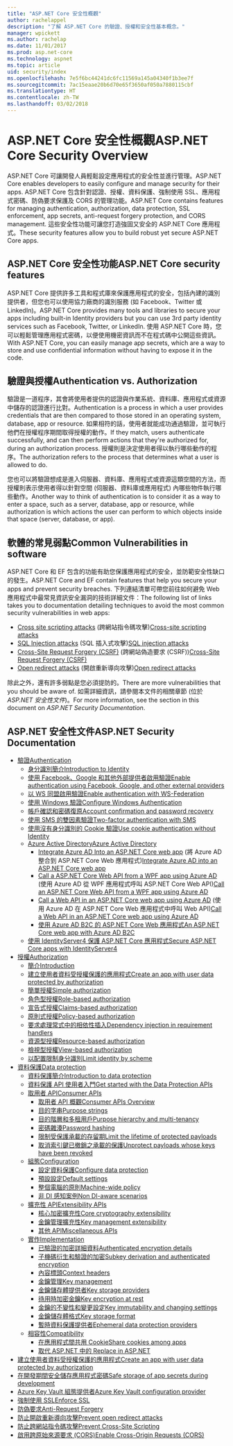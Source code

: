 ```yaml
---
title: "ASP.NET Core 安全性概觀"
author: rachelappel
description: "了解 ASP.NET Core 的驗證、授權和安全性基本概念。"
manager: wpickett
ms.author: rachelap
ms.date: 11/01/2017
ms.prod: asp.net-core
ms.technology: aspnet
ms.topic: article
uid: security/index
ms.openlocfilehash: 7e5f6bc44241dc6fc11569a145a04340f1b3ee7f
ms.sourcegitcommit: 7ac15eaae20b6d70e65f3650af050a7880115cbf
ms.translationtype: HT
ms.contentlocale: zh-TW
ms.lasthandoff: 03/02/2018
---
```

# <a name="aspnet-core-security-overview"></a><span data-ttu-id="f9340-103">ASP.NET Core 安全性概觀</span><span class="sxs-lookup"><span data-stu-id="f9340-103">ASP.NET Core Security Overview</span></span>

<span data-ttu-id="f9340-104">ASP.NET Core 可讓開發人員輕鬆設定應用程式的安全性並進行管理。</span><span class="sxs-lookup"><span data-stu-id="f9340-104">ASP.NET Core enables developers to easily configure and manage security for their apps.</span></span> <span data-ttu-id="f9340-105">ASP.NET Core 包含針對認證、授權、資料保護、強制使用 SSL、應用程式密碼、防偽要求保護及 CORS 的管理功能。</span><span class="sxs-lookup"><span data-stu-id="f9340-105">ASP.NET Core contains features for managing authentication, authorization, data protection, SSL enforcement, app secrets, anti-request forgery protection, and CORS management.</span></span> <span data-ttu-id="f9340-106">這些安全性功能可讓您打造強固又安全的 ASP.NET Core 應用程式。</span><span class="sxs-lookup"><span data-stu-id="f9340-106">These security features allow you to build robust yet secure ASP.NET Core apps.</span></span>

## <a name="aspnet-core-security-features"></a><span data-ttu-id="f9340-107">ASP.NET Core 安全性功能</span><span class="sxs-lookup"><span data-stu-id="f9340-107">ASP.NET Core security features</span></span>

<span data-ttu-id="f9340-108">ASP.NET Core 提供許多工具和程式庫來保護應用程式的安全，包括內建的識別提供者，但您也可以使用協力廠商的識別服務 (如 Facebook、Twitter 或 LinkedIn)。</span><span class="sxs-lookup"><span data-stu-id="f9340-108">ASP.NET Core provides many tools and libraries to secure your apps including built-in Identity providers but you can use 3rd party identity services such as Facebook, Twitter, or LinkedIn.</span></span> <span data-ttu-id="f9340-109">使用 ASP.NET Core 時，您可以輕鬆管理應用程式密碼，以便使用機密資訊而不在程式碼中公開這些資訊。</span><span class="sxs-lookup"><span data-stu-id="f9340-109">With ASP.NET Core, you can easily manage app secrets, which are a way to store and use confidential information without having to expose it in the code.</span></span>

## <a name="authentication-vs-authorization"></a><span data-ttu-id="f9340-110">驗證與授權</span><span class="sxs-lookup"><span data-stu-id="f9340-110">Authentication vs. Authorization</span></span>

<span data-ttu-id="f9340-111">驗證是一道程序，其會將使用者提供的認證與作業系統、資料庫、應用程式或資源中儲存的認證進行比對。</span><span class="sxs-lookup"><span data-stu-id="f9340-111">Authentication is a process in which a user provides credentials that are then compared to those stored in an operating system, database, app or resource.</span></span> <span data-ttu-id="f9340-112">如果相符的話，使用者就能成功通過驗證，並可執行他們在授權程序期間取得授權的動作。</span><span class="sxs-lookup"><span data-stu-id="f9340-112">If they match, users authenticate successfully, and can then perform actions that they're authorized for, during an authorization process.</span></span> <span data-ttu-id="f9340-113">授權則是決定使用者得以執行哪些動作的程序。</span><span class="sxs-lookup"><span data-stu-id="f9340-113">The authorization refers to the process that determines what a user is allowed to do.</span></span>

<span data-ttu-id="f9340-114">您也可以將驗證想成是進入伺服器、資料庫、應用程式或資源這類空間的方法，而授權則表示使用者得以針對空間 (伺服器、資料庫或應用程式) 內哪些物件執行哪些動作。</span><span class="sxs-lookup"><span data-stu-id="f9340-114">Another way to think of authentication is to consider it as a way to enter a space, such as a server, database, app or resource, while authorization is which actions the user can perform to which objects inside that space (server, database, or app).</span></span>

## <a name="common-vulnerabilities-in-software"></a><span data-ttu-id="f9340-115">軟體的常見弱點</span><span class="sxs-lookup"><span data-stu-id="f9340-115">Common Vulnerabilities in software</span></span>

<span data-ttu-id="f9340-116">ASP.NET Core 和 EF 包含的功能有助您保護應用程式的安全，並防範安全性缺口的發生。</span><span class="sxs-lookup"><span data-stu-id="f9340-116">ASP.NET Core and EF contain features that help you secure your apps and prevent security breaches.</span></span> <span data-ttu-id="f9340-117">下列連結清單可帶您前往如何避免 Web 應用程式中最常見資訊安全漏洞的技術詳細文件：</span><span class="sxs-lookup"><span data-stu-id="f9340-117">The following list of links takes you to documentation detailing techniques to avoid the most common security vulnerabilities in web apps:</span></span>

* <span data-ttu-id="f9340-118">[Cross site scripting attacks](https://docs.microsoft.com/aspnet/core/security/cross-site-scripting) (跨網站指令碼攻擊)</span><span class="sxs-lookup"><span data-stu-id="f9340-118">[Cross-site scripting attacks](https://docs.microsoft.com/aspnet/core/security/cross-site-scripting)</span></span>
* <span data-ttu-id="f9340-119">[SQL Injection attacks](https://docs.microsoft.com/ef/core/querying/raw-sql) (SQL 插入式攻擊)</span><span class="sxs-lookup"><span data-stu-id="f9340-119">[SQL injection attacks](https://docs.microsoft.com/ef/core/querying/raw-sql)</span></span>
* <span data-ttu-id="f9340-120">[Cross-Site Request Forgery (CSRF)](https://docs.microsoft.com/aspnet/core/security/anti-request-forgery) (跨網站偽造要求 (CSRF))</span><span class="sxs-lookup"><span data-stu-id="f9340-120">[Cross-Site Request Forgery (CSRF)](https://docs.microsoft.com/aspnet/core/security/anti-request-forgery)</span></span>
* <span data-ttu-id="f9340-121">[Open redirect attacks](https://docs.microsoft.com/aspnet/core/security/preventing-open-redirects) (開啟重新導向攻擊)</span><span class="sxs-lookup"><span data-stu-id="f9340-121">[Open redirect attacks](https://docs.microsoft.com/aspnet/core/security/preventing-open-redirects)</span></span>

<span data-ttu-id="f9340-122">除此之外，還有許多弱點是您必須提防的。</span><span class="sxs-lookup"><span data-stu-id="f9340-122">There are more vulnerabilities that you should be aware of.</span></span> <span data-ttu-id="f9340-123">如需詳細資訊，請參閱本文件的相關章節 (位於 *ASP.NET 安全性文件*)。</span><span class="sxs-lookup"><span data-stu-id="f9340-123">For more information, see the section in this document on *ASP.NET Security Documentation*.</span></span>

## <a name="aspnet-security-documentation"></a><span data-ttu-id="f9340-124">ASP.NET 安全性文件</span><span class="sxs-lookup"><span data-stu-id="f9340-124">ASP.NET Security Documentation</span></span>

*   [<span data-ttu-id="f9340-125">驗證</span><span class="sxs-lookup"><span data-stu-id="f9340-125">Authentication</span></span>](authentication/index.md)
    *   [<span data-ttu-id="f9340-126">身分識別簡介</span><span class="sxs-lookup"><span data-stu-id="f9340-126">Introduction to Identity</span></span>](authentication/identity.md)
    *   [<span data-ttu-id="f9340-127">使用 Facebook、Google 和其他外部提供者啟用驗證</span><span class="sxs-lookup"><span data-stu-id="f9340-127">Enable authentication using Facebook, Google, and other external providers</span></span>](authentication/social/index.md)
    *   [<span data-ttu-id="f9340-128">以 WS 同盟啟用驗證</span><span class="sxs-lookup"><span data-stu-id="f9340-128">Enable authentication with WS-Federation</span></span>](authentication/ws-federation.md)
    * [<span data-ttu-id="f9340-129">使用 Windows 驗證</span><span class="sxs-lookup"><span data-stu-id="f9340-129">Configure Windows Authentication</span></span>](authentication/windowsauth.md)
    *   [<span data-ttu-id="f9340-130">帳戶確認和密碼復原</span><span class="sxs-lookup"><span data-stu-id="f9340-130">Account confirmation and password recovery</span></span>](authentication/accconfirm.md)
    *   [<span data-ttu-id="f9340-131">使用 SMS 的雙因素驗證</span><span class="sxs-lookup"><span data-stu-id="f9340-131">Two-factor authentication with SMS</span></span>](authentication/2fa.md)
    *   [<span data-ttu-id="f9340-132">使用沒有身分識別的 Cookie 驗證</span><span class="sxs-lookup"><span data-stu-id="f9340-132">Use cookie authentication without Identity</span></span>](authentication/cookie.md)
    *   [<span data-ttu-id="f9340-133">Azure Active Directory</span><span class="sxs-lookup"><span data-stu-id="f9340-133">Azure Active Directory</span></span>](authentication/azure-active-directory/index.md)
        *   <span data-ttu-id="f9340-134">[Integrate Azure AD Into an ASP.NET Core web app](https://azure.microsoft.com/documentation/samples/active-directory-dotnet-webapp-openidconnect-aspnetcore/) (將 Azure AD 整合到 ASP.NET Core Web 應用程式)</span><span class="sxs-lookup"><span data-stu-id="f9340-134">[Integrate Azure AD into an ASP.NET Core web app](https://azure.microsoft.com/documentation/samples/active-directory-dotnet-webapp-openidconnect-aspnetcore/)</span></span>
        *   <span data-ttu-id="f9340-135">[Call a ASP.NET Core Web API from a WPF app using Azure AD](https://azure.microsoft.com/documentation/samples/active-directory-dotnet-native-aspnetcore/) (使用 Azure AD 從 WPF 應用程式呼叫 ASP.NET Core Web API)</span><span class="sxs-lookup"><span data-stu-id="f9340-135">[Call an ASP.NET Core Web API from a WPF app using Azure AD](https://azure.microsoft.com/documentation/samples/active-directory-dotnet-native-aspnetcore/)</span></span>
        *   <span data-ttu-id="f9340-136">[Call a Web API in an ASP.NET Core web app using Azure AD](https://azure.microsoft.com/documentation/samples/active-directory-dotnet-webapp-webapi-openidconnect-aspnetcore/) (使用 Azure AD 在 ASP.NET Core Web 應用程式中呼叫 Web API)</span><span class="sxs-lookup"><span data-stu-id="f9340-136">[Call a Web API in an ASP.NET Core web app using Azure AD](https://azure.microsoft.com/documentation/samples/active-directory-dotnet-webapp-webapi-openidconnect-aspnetcore/)</span></span>
        *   [<span data-ttu-id="f9340-137">使用 Azure AD B2C 的 ASP.NET Core Web 應用程式</span><span class="sxs-lookup"><span data-stu-id="f9340-137">An ASP.NET Core web app with Azure AD B2C</span></span>](https://azure.microsoft.com/resources/samples/active-directory-b2c-dotnetcore-webapp/)
    *   [<span data-ttu-id="f9340-138">使用 IdentityServer4 保護 ASP.NET Core 應用程式</span><span class="sxs-lookup"><span data-stu-id="f9340-138">Secure ASP.NET Core apps with IdentityServer4</span></span>](https://identityserver4.readthedocs.io)
*   [<span data-ttu-id="f9340-139">授權</span><span class="sxs-lookup"><span data-stu-id="f9340-139">Authorization</span></span>](authorization/index.md)
    *   [<span data-ttu-id="f9340-140">簡介</span><span class="sxs-lookup"><span data-stu-id="f9340-140">Introduction</span></span>](authorization/introduction.md)
    *   [<span data-ttu-id="f9340-141">建立使用者資料受授權保護的應用程式</span><span class="sxs-lookup"><span data-stu-id="f9340-141">Create an app with user data protected by authorization</span></span>](xref:security/authorization/secure-data)
    *   [<span data-ttu-id="f9340-142">簡單授權</span><span class="sxs-lookup"><span data-stu-id="f9340-142">Simple authorization</span></span>](authorization/simple.md)
    *   [<span data-ttu-id="f9340-143">角色型授權</span><span class="sxs-lookup"><span data-stu-id="f9340-143">Role-based authorization</span></span>](authorization/roles.md)
    *   [<span data-ttu-id="f9340-144">宣告式授權</span><span class="sxs-lookup"><span data-stu-id="f9340-144">Claims-based authorization</span></span>](authorization/claims.md)
    *   [<span data-ttu-id="f9340-145">原則式授權</span><span class="sxs-lookup"><span data-stu-id="f9340-145">Policy-based authorization</span></span>](authorization/policies.md)
    *   [<span data-ttu-id="f9340-146">要求處理常式中的相依性插入</span><span class="sxs-lookup"><span data-stu-id="f9340-146">Dependency injection in requirement handlers</span></span>](authorization/dependencyinjection.md)
    *   [<span data-ttu-id="f9340-147">資源型授權</span><span class="sxs-lookup"><span data-stu-id="f9340-147">Resource-based authorization</span></span>](authorization/resourcebased.md)
    *   [<span data-ttu-id="f9340-148">檢視型授權</span><span class="sxs-lookup"><span data-stu-id="f9340-148">View-based authorization</span></span>](authorization/views.md)
    *   [<span data-ttu-id="f9340-149">以配置限制身分識別</span><span class="sxs-lookup"><span data-stu-id="f9340-149">Limit identity by scheme</span></span>](authorization/limitingidentitybyscheme.md)
*   [<span data-ttu-id="f9340-150">資料保護</span><span class="sxs-lookup"><span data-stu-id="f9340-150">Data protection</span></span>](data-protection/index.md)
    *   [<span data-ttu-id="f9340-151">資料保護簡介</span><span class="sxs-lookup"><span data-stu-id="f9340-151">Introduction to data protection</span></span>](data-protection/introduction.md)
    *   [<span data-ttu-id="f9340-152">資料保護 API 使用者入門</span><span class="sxs-lookup"><span data-stu-id="f9340-152">Get started with the Data Protection APIs</span></span>](data-protection/using-data-protection.md)
    *   [<span data-ttu-id="f9340-153">取用者 API</span><span class="sxs-lookup"><span data-stu-id="f9340-153">Consumer APIs</span></span>](data-protection/consumer-apis/index.md)
        *   [<span data-ttu-id="f9340-154">取用者 API 概觀</span><span class="sxs-lookup"><span data-stu-id="f9340-154">Consumer APIs Overview</span></span>](data-protection/consumer-apis/overview.md)
        *   [<span data-ttu-id="f9340-155">目的字串</span><span class="sxs-lookup"><span data-stu-id="f9340-155">Purpose strings</span></span>](data-protection/consumer-apis/purpose-strings.md)
        *   [<span data-ttu-id="f9340-156">目的階層和多租用戶</span><span class="sxs-lookup"><span data-stu-id="f9340-156">Purpose hierarchy and multi-tenancy</span></span>](data-protection/consumer-apis/purpose-strings-multitenancy.md)
        *   [<span data-ttu-id="f9340-157">密碼雜湊</span><span class="sxs-lookup"><span data-stu-id="f9340-157">Password hashing</span></span>](data-protection/consumer-apis/password-hashing.md)
        *   [<span data-ttu-id="f9340-158">限制受保護承載的存留期</span><span class="sxs-lookup"><span data-stu-id="f9340-158">Limit the lifetime of protected payloads</span></span>](data-protection/consumer-apis/limited-lifetime-payloads.md)
        *   [<span data-ttu-id="f9340-159">取消索引鍵已撤銷之承載的保護</span><span class="sxs-lookup"><span data-stu-id="f9340-159">Unprotect payloads whose keys have been revoked</span></span>](data-protection/consumer-apis/dangerous-unprotect.md)
    *   [<span data-ttu-id="f9340-160">組態</span><span class="sxs-lookup"><span data-stu-id="f9340-160">Configuration</span></span>](data-protection/configuration/index.md)
        *   [<span data-ttu-id="f9340-161">設定資料保護</span><span class="sxs-lookup"><span data-stu-id="f9340-161">Configure data protection</span></span>](data-protection/configuration/overview.md)
        *   [<span data-ttu-id="f9340-162">預設設定</span><span class="sxs-lookup"><span data-stu-id="f9340-162">Default settings</span></span>](data-protection/configuration/default-settings.md)
        *   [<span data-ttu-id="f9340-163">整個電腦的原則</span><span class="sxs-lookup"><span data-stu-id="f9340-163">Machine-wide policy</span></span>](data-protection/configuration/machine-wide-policy.md)
        *   [<span data-ttu-id="f9340-164">非 DI 感知案例</span><span class="sxs-lookup"><span data-stu-id="f9340-164">Non DI-aware scenarios</span></span>](data-protection/configuration/non-di-scenarios.md)
    *   [<span data-ttu-id="f9340-165">擴充性 API</span><span class="sxs-lookup"><span data-stu-id="f9340-165">Extensibility APIs</span></span>](data-protection/extensibility/index.md)
        *   [<span data-ttu-id="f9340-166">核心加密擴充性</span><span class="sxs-lookup"><span data-stu-id="f9340-166">Core cryptography extensibility</span></span>](data-protection/extensibility/core-crypto.md)
        *   [<span data-ttu-id="f9340-167">金鑰管理擴充性</span><span class="sxs-lookup"><span data-stu-id="f9340-167">Key management extensibility</span></span>](data-protection/extensibility/key-management.md)
        *   [<span data-ttu-id="f9340-168">其他 API</span><span class="sxs-lookup"><span data-stu-id="f9340-168">Miscellaneous APIs</span></span>](data-protection/extensibility/misc-apis.md)
    *   [<span data-ttu-id="f9340-169">實作</span><span class="sxs-lookup"><span data-stu-id="f9340-169">Implementation</span></span>](data-protection/implementation/index.md)
        *   [<span data-ttu-id="f9340-170">已驗證的加密詳細資料</span><span class="sxs-lookup"><span data-stu-id="f9340-170">Authenticated encryption details</span></span>](data-protection/implementation/authenticated-encryption-details.md)
        *   [<span data-ttu-id="f9340-171">子機碼衍生和驗證的加密</span><span class="sxs-lookup"><span data-stu-id="f9340-171">Subkey derivation and authenticated encryption</span></span>](data-protection/implementation/subkeyderivation.md)
        *   [<span data-ttu-id="f9340-172">內容標頭</span><span class="sxs-lookup"><span data-stu-id="f9340-172">Context headers</span></span>](data-protection/implementation/context-headers.md)
        *   [<span data-ttu-id="f9340-173">金鑰管理</span><span class="sxs-lookup"><span data-stu-id="f9340-173">Key management</span></span>](data-protection/implementation/key-management.md)
        *   [<span data-ttu-id="f9340-174">金鑰儲存體提供者</span><span class="sxs-lookup"><span data-stu-id="f9340-174">Key storage providers</span></span>](data-protection/implementation/key-storage-providers.md)
        *   [<span data-ttu-id="f9340-175">待用時加密金鑰</span><span class="sxs-lookup"><span data-stu-id="f9340-175">Key encryption at rest</span></span>](data-protection/implementation/key-encryption-at-rest.md)
        *   [<span data-ttu-id="f9340-176">金鑰的不變性和變更設定</span><span class="sxs-lookup"><span data-stu-id="f9340-176">Key immutability and changing settings</span></span>](data-protection/implementation/key-immutability.md)
        *   [<span data-ttu-id="f9340-177">金鑰儲存體格式</span><span class="sxs-lookup"><span data-stu-id="f9340-177">Key storage format</span></span>](data-protection/implementation/key-storage-format.md)
        *   [<span data-ttu-id="f9340-178">暫時資料保護提供者</span><span class="sxs-lookup"><span data-stu-id="f9340-178">Ephemeral data protection providers</span></span>](data-protection/implementation/key-storage-ephemeral.md)
    *   [<span data-ttu-id="f9340-179">相容性</span><span class="sxs-lookup"><span data-stu-id="f9340-179">Compatibility</span></span>](data-protection/compatibility/index.md)
        *   [<span data-ttu-id="f9340-180">在應用程式間共用 Cookie</span><span class="sxs-lookup"><span data-stu-id="f9340-180">Share cookies among apps</span></span>](data-protection/compatibility/cookie-sharing.md)
        *   [<span data-ttu-id="f9340-181">取代 ASP.NET 中的 <machineKey></span><span class="sxs-lookup"><span data-stu-id="f9340-181">Replace <machineKey> in ASP.NET</span></span>](data-protection/compatibility/replacing-machinekey.md)
*   [<span data-ttu-id="f9340-182">建立使用者資料受授權保護的應用程式</span><span class="sxs-lookup"><span data-stu-id="f9340-182">Create an app with user data protected by authorization</span></span>](xref:security/authorization/secure-data)
*   [<span data-ttu-id="f9340-183">在開發期間安全儲存應用程式密碼</span><span class="sxs-lookup"><span data-stu-id="f9340-183">Safe storage of app secrets during development</span></span>](app-secrets.md)
*   [<span data-ttu-id="f9340-184">Azure Key Vault 組態提供者</span><span class="sxs-lookup"><span data-stu-id="f9340-184">Azure Key Vault configuration provider</span></span>](key-vault-configuration.md)
*   [<span data-ttu-id="f9340-185">強制使用 SSL</span><span class="sxs-lookup"><span data-stu-id="f9340-185">Enforce SSL</span></span>](enforcing-ssl.md)
*   [<span data-ttu-id="f9340-186">防偽要求</span><span class="sxs-lookup"><span data-stu-id="f9340-186">Anti-Request Forgery</span></span>](anti-request-forgery.md)
*   [<span data-ttu-id="f9340-187">防止開啟重新導向攻擊</span><span class="sxs-lookup"><span data-stu-id="f9340-187">Prevent open redirect attacks</span></span>](preventing-open-redirects.md)
*   [<span data-ttu-id="f9340-188">防止跨網站指令碼攻擊</span><span class="sxs-lookup"><span data-stu-id="f9340-188">Prevent Cross-Site Scripting</span></span>](cross-site-scripting.md)
*   [<span data-ttu-id="f9340-189">啟用跨原始來源要求 (CORS)</span><span class="sxs-lookup"><span data-stu-id="f9340-189">Enable Cross-Origin Requests (CORS)</span></span>](cors.md)
